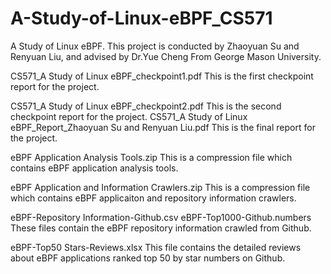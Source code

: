 # A-Study-of-Linux-eBPF_CS571
A Study of Linux eBPF. This project is conducted by Zhaoyuan Su and Renyuan Liu, and advised by Dr.Yue Cheng From George Mason University.

CS571_A Study of Linux eBPF_checkpoint1.pdf
This is the first checkpoint report for the project.

CS571_A Study of Linux eBPF_checkpoint2.pdf
This is the second checkpoint report for the project.
CS571_A Study of Linux eBPF_Report_Zhaoyuan Su and Renyuan Liu.pdf
This is the final report for the project.

eBPF Application Analysis Tools.zip
This is a compression file which contains eBPF application analysis tools. 

eBPF Application and Information Crawlers.zip
This is a compression file which contains eBPF applicaiton and repository information crawlers. 

eBPF-Repository Information-Github.csv
eBPF-Top1000-Github.numbers
These files contain the eBPF repository information crawled from Github.

eBPF-Top50 Stars-Reviews.xlsx
This file contains the detailed reviews about eBPF applications ranked top 50 by star numbers on Github.
